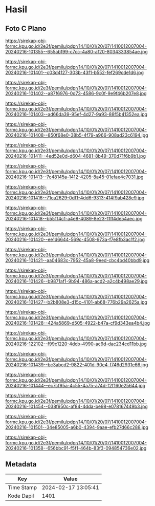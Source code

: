 # Hasil

## Foto C Plano

https://sirekap-obj-formc.kpu.go.id/2e3f/pemilu/pdpr/14/10/01/20/07/1410012007004-20240216-101355--655ab199-c7cc-4a80-af20-8034333854ae.jpg

https://sirekap-obj-formc.kpu.go.id/2e3f/pemilu/pdpr/14/10/01/20/07/1410012007004-20240216-101401--c03d4127-303b-43f1-b552-fef269cde1d6.jpg

https://sirekap-obj-formc.kpu.go.id/2e3f/pemilu/pdpr/14/10/01/20/07/1410012007004-20240216-101402--a87f6976-0d73-4586-9c0f-9e9f46b207e8.jpg

https://sirekap-obj-formc.kpu.go.id/2e3f/pemilu/pdpr/14/10/01/20/07/1410012007004-20240216-101403--ad66da39-95ef-4d27-9a93-88f5b41352ea.jpg

https://sirekap-obj-formc.kpu.go.id/2e3f/pemilu/pdpr/14/10/01/20/07/1410012007004-20240216-101408--850f68e0-38b5-4f79-a966-908ad23c6194.jpg

https://sirekap-obj-formc.kpu.go.id/2e3f/pemilu/pdpr/14/10/01/20/07/1410012007004-20240216-101411--4ed52e0d-d604-4681-8b49-370d71f6b9b1.jpg

https://sirekap-obj-formc.kpu.go.id/2e3f/pemilu/pdpr/14/10/01/20/07/1410012007004-20240216-101413--7c48145a-1412-4205-8a45-01efae4c7031.jpg

https://sirekap-obj-formc.kpu.go.id/2e3f/pemilu/pdpr/14/10/01/20/07/1410012007004-20240216-101416--71ca2629-0df1-4dd6-9313-414f9ab428e9.jpg

https://sirekap-obj-formc.kpu.go.id/2e3f/pemilu/pdpr/14/10/01/20/07/1410012007004-20240216-101418--b55114c1-a4e8-4089-8e23-11ff4de54aec.jpg

https://sirekap-obj-formc.kpu.go.id/2e3f/pemilu/pdpr/14/10/01/20/07/1410012007004-20240216-101420--ee1d6644-569c-4508-973a-f7e8fb3ac1f2.jpg

https://sirekap-obj-formc.kpu.go.id/2e3f/pemilu/pdpr/14/10/01/20/07/1410012007004-20240216-101421--aa04683c-7952-45a8-9eed-cbc4bd40bbd9.jpg

https://sirekap-obj-formc.kpu.go.id/2e3f/pemilu/pdpr/14/10/01/20/07/1410012007004-20240216-101426--b9871af1-9b94-486a-acd2-a2c4b498ae29.jpg

https://sirekap-obj-formc.kpu.go.id/2e3f/pemilu/pdpr/14/10/01/20/07/1410012007004-20240216-101427--b2b808e3-d15c-4101-ab68-776b29a2625a.jpg

https://sirekap-obj-formc.kpu.go.id/2e3f/pemilu/pdpr/14/10/01/20/07/1410012007004-20240216-101428--424a5869-d505-4922-b47a-cf9d343ea4b4.jpg

https://sirekap-obj-formc.kpu.go.id/2e3f/pemilu/pdpr/14/10/01/20/07/1410012007004-20240216-122102--f99c1220-4dcb-4990-ac9d-dac234cd11bb.jpg

https://sirekap-obj-formc.kpu.go.id/2e3f/pemilu/pdpr/14/10/01/20/07/1410012007004-20240216-101439--bc3abcd2-9822-401d-90e4-f746d2931e66.jpg

https://sirekap-obj-formc.kpu.go.id/2e3f/pemilu/pdpr/14/10/01/20/07/1410012007004-20240216-101444--ec7cf95a-4c55-4a75-a74d-f2f160e25644.jpg

https://sirekap-obj-formc.kpu.go.id/2e3f/pemilu/pdpr/14/10/01/20/07/1410012007004-20240216-101454--038f950c-af84-4dda-be98-e078167449b3.jpg

https://sirekap-obj-formc.kpu.go.id/2e3f/pemilu/pdpr/14/10/01/20/07/1410012007004-20240216-101501--34e85005-a6b0-4394-9aae-efb27d66c288.jpg

https://sirekap-obj-formc.kpu.go.id/2e3f/pemilu/pdpr/14/10/01/20/07/1410012007004-20240216-101358--656bbc91-f5f1-464b-83f3-094854736e02.jpg


## Metadata

| Key        | Value               |
| ---------- | ------------------- |
| Time Stamp | 2024-02-17 13:05:41 |
| Kode Dapil | 1401                |



